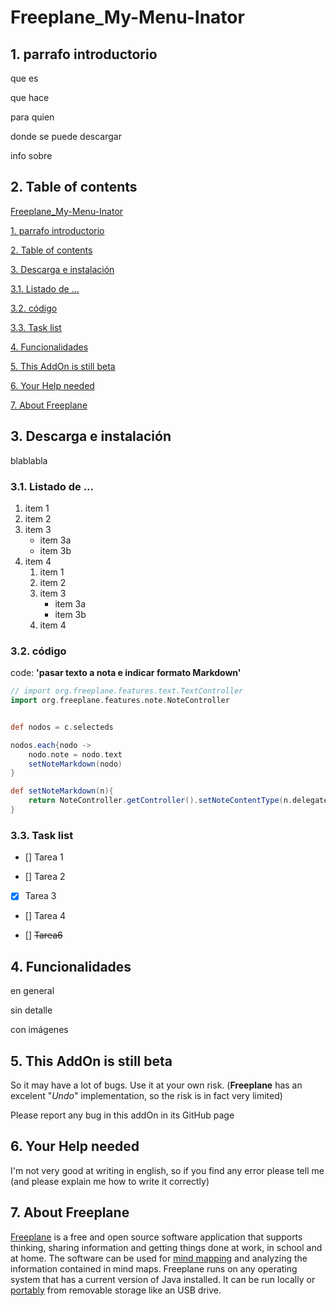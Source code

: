 # Freeplane_My-Menu-Inator

## 1. parrafo introductorio

que es

que hace

para quien

donde se puede descargar

info sobre

## 2. Table of contents

[Freeplane_My-Menu-Inator](#Freeplane_My-Menu-Inator)

[1. parrafo introductorio](#1-parrafo-introductorio)

[2. Table of contents](#2-Table-of-contents)

[3. Descarga e instalación](#3-Descarga-e-instalación)

[3.1. Listado de ...](#31-Listado-de-)

[3.2. código](#32-código)

[3.3. Task list](#33-Task-list)

[4. Funcionalidades](#4-Funcionalidades)

[5. This AddOn is still beta](#5-This-AddOn-is-still-beta)

[6. Your Help needed](#6-Your-Help-needed)

[7. About Freeplane](#7-About-Freeplane)

## 3. Descarga e instalación

blablabla

### 3.1. Listado de ...

1. item 1
1. item 2
1. item 3
   * item 3a
   * item 3b
1. item 4
   1. item 1
   1. item 2
   1. item 3
      * item 3a
      * item 3b
   1. item 4

### 3.2. código

code: **'pasar texto a nota e indicar formato Markdown'**

```groovy
// import org.freeplane.features.text.TextController
import org.freeplane.features.note.NoteController


def nodos = c.selecteds

nodos.each{nodo ->
    nodo.note = nodo.text
    setNoteMarkdown(nodo)
}

def setNoteMarkdown(n){
    return NoteController.getController().setNoteContentType(n.delegate, 'markdown')
}
```

### 3.3. Task list

- []  Tarea 1 

- []  Tarea 2 

- [x]  Tarea 3 

- []  Tarea 4 

- [] <del> Tarea6 </del>

## 4. Funcionalidades

en general

sin detalle

con imágenes

## 5. This AddOn is still beta

So it may have a lot of bugs. Use it at your own risk. (**Freeplane** has an excelent "*Undo*" implementation, so the risk is in fact very limited)

Please report any bug in this addOn in its GitHub page

## 6. Your Help needed

I'm not very good at writing in english, so if you find any error please tell me (and please explain me how to write it correctly)

## 7. About Freeplane

[Freeplane](https://www.freeplane.org/wiki/index.php/Home) is a free and open source software application that supports thinking, sharing information and getting things done at work, in school and at home. The software can be used for [mind mapping](https://secure.wikimedia.org/wikipedia/en/wiki/Mind_map) and analyzing the information contained in mind maps. Freeplane runs on any operating system that has a current version of Java installed. It can be run locally or [portably](https://en.wikipedia.org/wiki/Portable_application) from removable storage like an USB drive.

